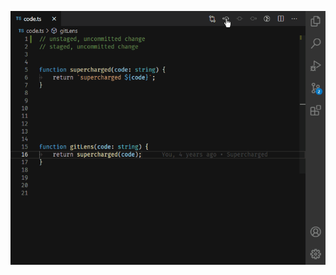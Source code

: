 <p align="center">
  <img src="../../images/docs/revision-navigation.gif" alt="Revision Navigation" />
</p>
